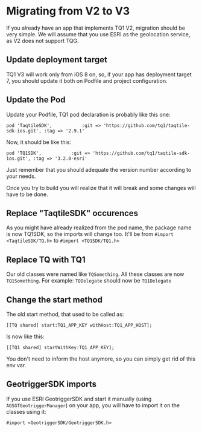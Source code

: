 # Migrating from V2 to V3

If you already have an app that implements TQ1 V2, migration should be very simple. We will assume that you use ESRI as the geolocation service, as V2 does not support TQG.

## Update deployment target
TQ1 V3 will work only from iOS 8 on, so, if your app has deployment target 7, you should update it both on Podfile and project configuration.

## Update the Pod

Update your Podfile, TQ1 pod declaration is probably like this one:

`pod 'TaqtileSDK',           :git => 'https://github.com/tq1/taqtile-sdk-ios.git', :tag => '2.9.1'`

Now, it should be like this:

`pod 'TQ1SDK',           :git => 'https://github.com/tq1/taqtile-sdk-ios.git', :tag => '3.2.0-esri'`

Just remember that you should adequate the version number according to your needs.

Once you try to build you will realize that it will break and some changes will have to be done.

## Replace "TaqtileSDK" occurences

As you might have already realized from the pod name, the package name is now TQ1SDK, so the imports will change too. It'll be from `#import <TaqtileSDK/TQ.h>` to `#import <TQ1SDK/TQ1.h>`

## Replace TQ with TQ1

Our old classes were named like `TQSomething`. All these classes are now `TQ1Something`. For example: `TQDelegate` should now be `TQ1Delegate`

## Change the start method

The old start method, that used to be called as:

`[[TQ shared] start:TQ1_APP_KEY withHost:TQ1_APP_HOST];`

Is now like this:

`[[TQ1 shared] startWithKey:TQ1_APP_KEY];`

You don't need to inform the host anymore, so you can simply get rid of this env var.

## GeotriggerSDK imports

If you use ESRI GeotriggerSDK and start it manually (using `AGSGTGeotriggerManager`) on your app, you will have to import it on the classes using it:

`#import <GeotriggerSDK/GeotriggerSDK.h>`
